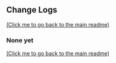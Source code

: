 ## Change Logs

[(Click me to go back to the main readme)](README.md)

### None yet

[(Click me to go back to the main readme)](README.md)